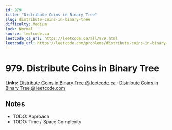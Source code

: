 ```yaml
--- 
id: 979
title: "Distribute Coins in Binary Tree"
slug: distribute-coins-in-binary-tree
difficulty: Medium
lock: Normal
source: leetcode.ca
leetcode_ca_url: https://leetcode.ca/all/979.html
leetcode_url: https://leetcode.com/problems/distribute-coins-in-binary-tree/
---
```


# 979. Distribute Coins in Binary Tree

**Links:** [Distribute Coins in Binary Tree @ leetcode.ca](https://leetcode.ca/all/979.html) · [Distribute Coins in Binary Tree @ leetcode.com](https://leetcode.com/problems/distribute-coins-in-binary-tree/)

## Notes
- TODO: Approach
- TODO: Time / Space Complexity
